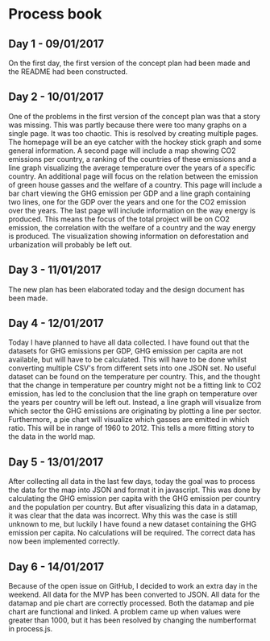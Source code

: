 # Process book

## Day 1 - 09/01/2017
On the first day, the first version of the concept plan had been made and the README had been constructed.

## Day 2 - 10/01/2017
One of the problems in the first version of the concept plan was that a story was missing. This was partly because there were too many graphs on a single page. It was too chaotic. This is resolved by creating multiple pages. The homepage will be an eye catcher with the hockey stick graph and some general information. A second page will include a map showing CO2 emissions per country, a ranking of the countries of these emissions and a line graph visualizing the average temperature over the years of a specific country.
An additional page will focus on the relation between the emission of green house gasses and the welfare of a country. This page will include a bar chart viewing the GHG emission per GDP and a line graph containing two lines, one for the GDP over the years and one for the CO2 emission over the years.
The last page will include information on the way energy is produced. This means the focus of the total project will be on CO2 emission, the correlation with the welfare of a country and the way energy is produced. The visualization showing information on deforestation and urbanization will probably be left out.

## Day 3 - 11/01/2017
The new plan has been elaborated today and the design document has been made.

## Day 4 - 12/01/2017
Today I have planned to have all data collected. I have found out that the datasets for GHG emissions per GDP, GHG emission per capita are not available, but will have to be calculated. This will have to be done whilst converting multiple CSV's from different sets into one JSON set.
No useful dataset can be found on the temperature per country. This, and the thought that the change in temperature per country might not be a fitting link to CO2 emission, has led to the conclusion that the line graph on temperature over the years per country will be left out. Instead, a line graph will visualize from which sector the GHG emissions are originating by plotting a line per sector. Furthermore, a pie chart will visualize which gasses are emitted in which ratio. This will be in range of 1960 to 2012. This tells a more fitting story to the data in the world map.

## Day 5 - 13/01/2017
After collecting all data in the last few days, today the goal was to process the data for the map into JSON and format it in javascript. This was done by calculating the GHG emission per capita with the GHG emission per country and the population per country. But after visualizing this data in a datamap, it was clear that the data was incorrect. Why this was the case is still unknown to me, but luckily I have found a new dataset containing the GHG emission per capita. No calculations will be required. The correct data has now been implemented correctly.

## Day 6 - 14/01/2017
Because of the open issue on GitHub, I decided to work an extra day in the weekend. All data for the MVP has been converted to JSON. All data for the datamap and pie chart are correctly processed. Both the datamap and pie chart are functional and linked. A problem came up when values were greater than 1000, but it has been resolved by changing the numberformat in process.js.
